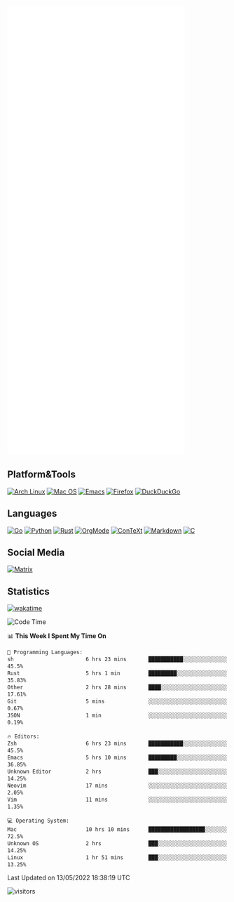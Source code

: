 ![Metrics](https://github.com/SteamedFish/SteamedFish/blob/master/github-metrics.svg)

## Platform&Tools

[![Arch Linux](https://img.shields.io/badge/ArchLinux-1793D1?logo=arch-linux&logoColor=fff&style=flat-square)](https://archlinux.org/)
[![Mac OS](https://img.shields.io/badge/MacOS-000000?style=flat-square&logo=macos&logoColor=F0F0F0)](https://www.apple.com/macos/)
[![Emacs](https://img.shields.io/badge/Emacs-%237F5AB6.svg?&style=flat-square&logo=gnu-emacs&logoColor=white)](https://www.gnu.org/software/emacs/)
[![Firefox](https://img.shields.io/badge/Firefox-FF7139?style=flat-square&logo=Firefox-Browser&logoColor=white)](https://firefox.com/)
[![DuckDuckGo](https://img.shields.io/badge/DuckDuckGo-DE5833?style=flat-square&logo=DuckDuckGo&logoColor=white)](https://duckduckgo.com/)

## Languages

[![Go](https://img.shields.io/badge/Golang-%2300ADD8.svg?style=flat-square&logo=go&logoColor=white)](https://golang.org/)
[![Python](https://img.shields.io/badge/Python-3670A0?style=flat-square&logo=python&logoColor=ffdd54)](https://www.python.org/)
[![Rust](https://img.shields.io/badge/Rust-%23000000.svg?style=flat-square&logo=rust&logoColor=white)](https://www.rust-lang.org/)
[![OrgMode](https://img.shields.io/badge/OrgMode-%23000000.svg?style=flat-square&logo=org&logoColor=white)](https://orgmode.org/)
[![ConTeXt](https://img.shields.io/badge/ConTeXt-%23008080.svg?style=flat-square&logo=latex&logoColor=white)](https://contextgarden.net/)
[![Markdown](https://img.shields.io/badge/MarkDown-%23000000.svg?style=flat-square&logo=markdown&logoColor=white)](https://daringfireball.net/projects/markdown/)
[![C](https://img.shields.io/badge/C-%2300599C.svg?style=flat-square&logo=c&logoColor=white)](https://www.iso.org/standard/74528.html)

## Social Media

[![Matrix](https://img.shields.io/badge/SteamedFish-2CA5E0?style=social&logo=matrix&logoColor=black)](https://matrix.to/#/@i:steamedfish.org)

## Statistics
[![wakatime](https://wakatime.com/badge/user/168280d6-fcf2-4b4f-ad3a-dc4612f35b38.svg)](https://wakatime.com/@168280d6-fcf2-4b4f-ad3a-dc4612f35b38)

<!--START_SECTION:waka-->
![Code Time](http://img.shields.io/badge/Code%20Time-1%2C809%20hrs%2044%20mins-blue)

📊 **This Week I Spent My Time On** 

```text
💬 Programming Languages: 
sh                       6 hrs 23 mins       ███████████░░░░░░░░░░░░░░   45.5% 
Rust                     5 hrs 1 min         █████████░░░░░░░░░░░░░░░░   35.83% 
Other                    2 hrs 28 mins       ████░░░░░░░░░░░░░░░░░░░░░   17.61% 
Git                      5 mins              ░░░░░░░░░░░░░░░░░░░░░░░░░   0.67% 
JSON                     1 min               ░░░░░░░░░░░░░░░░░░░░░░░░░   0.19%

🔥 Editors: 
Zsh                      6 hrs 23 mins       ███████████░░░░░░░░░░░░░░   45.5% 
Emacs                    5 hrs 10 mins       █████████░░░░░░░░░░░░░░░░   36.85% 
Unknown Editor           2 hrs               ███░░░░░░░░░░░░░░░░░░░░░░   14.25% 
Neovim                   17 mins             ░░░░░░░░░░░░░░░░░░░░░░░░░   2.05% 
Vim                      11 mins             ░░░░░░░░░░░░░░░░░░░░░░░░░   1.35%

💻 Operating System: 
Mac                      10 hrs 10 mins      ██████████████████░░░░░░░   72.5% 
Unknown OS               2 hrs               ███░░░░░░░░░░░░░░░░░░░░░░   14.25% 
Linux                    1 hr 51 mins        ███░░░░░░░░░░░░░░░░░░░░░░   13.25%

```


 Last Updated on 13/05/2022 18:38:19 UTC
<!--END_SECTION:waka-->

![visitors](https://visitor-badge.laobi.icu/badge?page_id=SteamedFish.SteamedFish)
